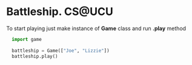 # Battleship. CS@UCU 

To start playing just make instance of **Game** class and run **.play** method
 
```python
  import game
  
  battleship = Game(["Joe", "Lizzie"])
  battleship.play()
```
